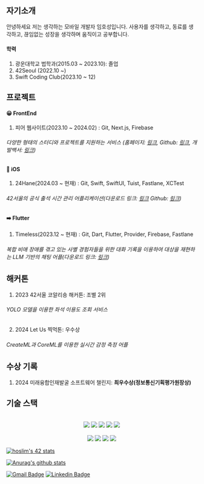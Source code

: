 
<!--
**HiHoi/HiHoi** is a ✨ _special_ ✨ repository because its `README.md` (this file) appears on your GitHub profile.

Here are some ideas to get you started:

- 🔭 I’m currently working on ...
- 🌱 I’m currently learning ...
- 👯 I’m looking to collaborate on ...
- 🤔 I’m looking for help with ...
- 💬 Ask me about ...
- 📫 How to reach me: ...
- 😄 Pronouns: ...
- ⚡ Fun fact: ...
-->

## 자기소개

안녕하세요 저는 생각하는 모바일 개발자 임호성입니다.
사용자를 생각하고, 동료를 생각하고, 끊임없는 성장을 생각하며 움직이고 공부합니다.

#### 학력

1. 광운대학교 법학과(2015.03 ~ 2023.10): 졸업
2. 42Seoul (2022.10 ~)
3. Swift Coding Club(2023.10 ~ 12)

## 프로젝트

#### 😀 FrontEnd

1. 피어 웹사이트(2023.10 ~ 2024.02) : Git, Next.js, Firebase
  
###### 다양한 형태의 스터디와 프로젝트를 지원하는 서비스 (홈페이지: [링크](https://www.peer-study.co.kr), Github: [링크](https://github.com/peer-42seoul/Peer-Frontend), 개발백서: [링크](https://drive.google.com/file/d/1yPsjwCqVCJryq3sThUn4MguhNuakDRFa/view))

#### 🍎 iOS

1. 24Hane(2024.03 ~ 현재) : Git, Swift, SwiftUI, Tuist, Fastlane, XCTest
  
###### 42서울의 공식 출석 시간 관리 어플리케이션(다운로드 링크: [링크](https://apps.apple.com/kr/app/24hane/id1659801775) Github: [링크](https://github.com/innovationacademy-kr/24hane-iOS))

#### ➡️ Flutter

1. Timeless(2023.12 ~ 현재) : Git, Dart, Flutter, Provider, Firebase, Fastlane
  
###### 복합 비애 장애를 겪고 있는 사별 경험자들을 위한 대화 기록을 이용하여 대상을 재현하는 LLM 기반의 채팅 어플(다운로드 링크: [링크]())

## 해커톤

1. 2023 42서울 코알리숑 해커톤: 조별 2위
  
###### YOLO 모델을 이용한 좌석 이용도 조회 서비스

2. 2024 Let Us 찍먹톤: 우수상
  
###### CreateML과 CoreML를 이용한 실시간 감정 측정 어플

## 수상 기록

1. 2024 미래융합인재발굴 소프트웨어 챌린지: **최우수상(정보통신기획평가원장상)**

## 기술 스택

<div align=center> 
<br>
  <img src="https://img.shields.io/badge/c-3776AB?style=for-the-badge&logo=c&logoColor=white">
  <img src="https://img.shields.io/badge/c++-00599C?style=for-the-badge&logo=c%2B%2B&logoColor=white">
  <img src="https://img.shields.io/badge/swift-F05138?style=for-the-badge&logo=swift&logoColor=white"/>
  <img src="https://img.shields.io/badge/swiftui-FD755C?style=for-the-badge&logo=swift&logoColor=white"/>
  <img src="https://img.shields.io/badge/flutter-02569B?style=for-the-badge&logo=flutter&logoColor=white">
</br>

<br>
  <img src="https://img.shields.io/badge/github-181717?style=for-the-badge&logo=github&logoColor=white">
  <img src="https://img.shields.io/badge/git-F05032?style=for-the-badge&logo=git&logoColor=white">
  <img src="https://img.shields.io/badge/socket.io-010101?style=for-the-badge&logo=socket.io&logoColor=white">
  <img src="https://img.shields.io/badge/firebase-FFCA28?style=for-the-badge&logo=firebase&logoColor=white">
</br>

</div>

[![hoslim's 42 stats](https://badge.mediaplus.ma/water/hoslim)](https://github.com/oakoudad/badge42)
  
[![Anurag's github stats](https://github-readme-stats.vercel.app/api?username=HiHoi)](https://github.com/anuraghazra/github-readme-stats)

[![Gmail Badge](https://img.shields.io/badge/Gmail-d14836?style=flat-square&logo=Gmail&logoColor=white&link=mailto:ghtjd5087@gmail.com)](mailto:ghtjd5087@gmail.com)
[![Linkedin Badge](https://img.shields.io/badge/-LinkedIn-blue?style=flat-square&logo=Linkedin&logoColor=white&link=www.linkedin.com/in/hoslim/)](https://www.linkedin.com/in/hoslim/)

